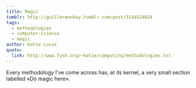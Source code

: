 ```yaml
---
title: Magic
tumblr: http://guillermonkey.tumblr.com/post/3144524024
tags:
  - methodologies
  - computer-science
  - magic
author: Katie Lucas
quote:
  link: http://www.fysh.org/~katie/computing/methodologies.txt
---
```


Every methodology I’ve come across has, at its kernel, a very small section labelled «Do magic here».
